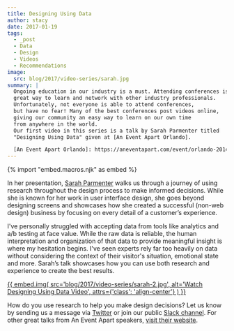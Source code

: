 ```yaml
---
title: Designing Using Data
author: stacy
date: 2017-01-19
tags:
  - _post
  - Data
  - Design
  - Videos
  - Recommendations
image:
  src: blog/2017/video-series/sarah.jpg
summary: |
  Ongoing education in our industry is a must. Attending conferences is a
  great way to learn and network with other industry professionals.
  Unfortunately, not everyone is able to attend conferences,
  but have no fear! Many of the best conferences post videos online,
  giving our community an easy way to learn on our own time
  from anywhere in the world.
  Our first video in this series is a talk by Sarah Parmenter titled
  "Designing Using Data" given at [An Event Apart Orlando].

  [An Event Apart Orlando]: https://aneventapart.com/event/orlando-2014
---
```


{% import "embed.macros.njk" as embed %}

In her presentation, [Sarah Parmenter] walks us through a journey of
using research throughout the design process to make informed decisions.
While she is known for her work in user interface design, she goes
beyond designing screens and showcases how she created a successful
(non-web design) business by focusing on every detail of a customer’s
experience.

I've personally struggled with accepting data from tools like analytics
and a/b testing at face value. While the raw data is reliable, the human
interpretation and organization of that data to provide meaningful
insight is where my hesitation begins. I've seen experts rely far too
heavily on data without considering the context of their visitor's
situation, emotional state and more. Sarah’s talk showcases how you can
use both research and experience to create the best results.

[{{ embed.img(
  src='blog/2017/video-series/sarah-2.jpg',
  alt='Watch Designing Using Data Video',
  attrs={'class': 'align-center'}
) }}][video]

How do you use research to help you make design decisions? Let us know
by sending us a message via [Twitter] or join our public [Slack
channel]. For other great talks from An Event Apart speakers, [visit
their website].

[Sarah Parmenter]: http://www.sazzy.co.uk/
[video]: https://vimeo.com/120804557
[Twitter]: https://twitter.com/oddbird
[Slack channel]: http://friends.oddbird.net/
[visit their website]: https://aneventapart.com/
